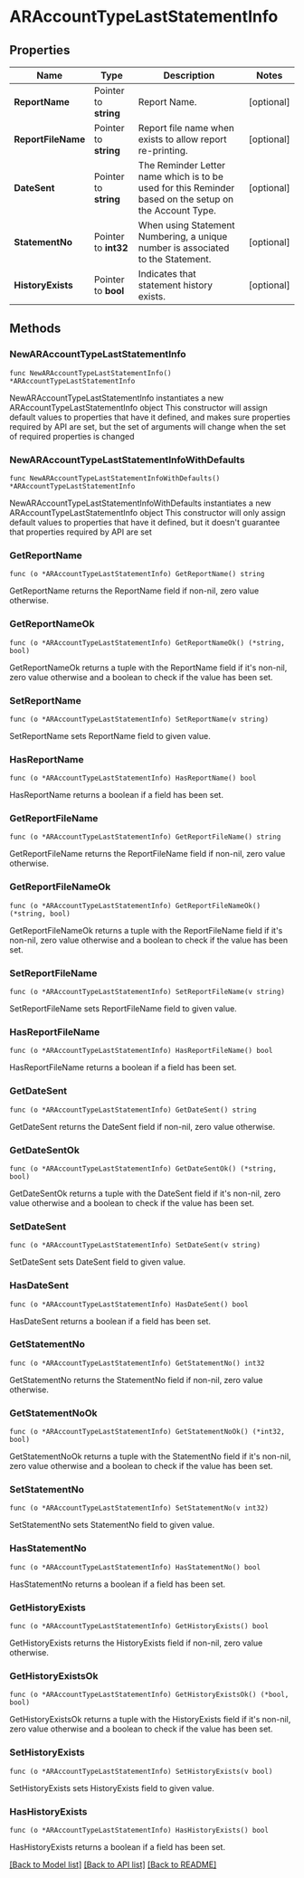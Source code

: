 # ARAccountTypeLastStatementInfo

## Properties

Name | Type | Description | Notes
------------ | ------------- | ------------- | -------------
**ReportName** | Pointer to **string** | Report Name. | [optional] 
**ReportFileName** | Pointer to **string** | Report file name when exists to allow report re-printing. | [optional] 
**DateSent** | Pointer to **string** | The Reminder Letter name which is to be used for this Reminder based on the setup on the Account Type. | [optional] 
**StatementNo** | Pointer to **int32** | When using Statement Numbering, a unique number is associated to the Statement. | [optional] 
**HistoryExists** | Pointer to **bool** | Indicates that statement history exists. | [optional] 

## Methods

### NewARAccountTypeLastStatementInfo

`func NewARAccountTypeLastStatementInfo() *ARAccountTypeLastStatementInfo`

NewARAccountTypeLastStatementInfo instantiates a new ARAccountTypeLastStatementInfo object
This constructor will assign default values to properties that have it defined,
and makes sure properties required by API are set, but the set of arguments
will change when the set of required properties is changed

### NewARAccountTypeLastStatementInfoWithDefaults

`func NewARAccountTypeLastStatementInfoWithDefaults() *ARAccountTypeLastStatementInfo`

NewARAccountTypeLastStatementInfoWithDefaults instantiates a new ARAccountTypeLastStatementInfo object
This constructor will only assign default values to properties that have it defined,
but it doesn't guarantee that properties required by API are set

### GetReportName

`func (o *ARAccountTypeLastStatementInfo) GetReportName() string`

GetReportName returns the ReportName field if non-nil, zero value otherwise.

### GetReportNameOk

`func (o *ARAccountTypeLastStatementInfo) GetReportNameOk() (*string, bool)`

GetReportNameOk returns a tuple with the ReportName field if it's non-nil, zero value otherwise
and a boolean to check if the value has been set.

### SetReportName

`func (o *ARAccountTypeLastStatementInfo) SetReportName(v string)`

SetReportName sets ReportName field to given value.

### HasReportName

`func (o *ARAccountTypeLastStatementInfo) HasReportName() bool`

HasReportName returns a boolean if a field has been set.

### GetReportFileName

`func (o *ARAccountTypeLastStatementInfo) GetReportFileName() string`

GetReportFileName returns the ReportFileName field if non-nil, zero value otherwise.

### GetReportFileNameOk

`func (o *ARAccountTypeLastStatementInfo) GetReportFileNameOk() (*string, bool)`

GetReportFileNameOk returns a tuple with the ReportFileName field if it's non-nil, zero value otherwise
and a boolean to check if the value has been set.

### SetReportFileName

`func (o *ARAccountTypeLastStatementInfo) SetReportFileName(v string)`

SetReportFileName sets ReportFileName field to given value.

### HasReportFileName

`func (o *ARAccountTypeLastStatementInfo) HasReportFileName() bool`

HasReportFileName returns a boolean if a field has been set.

### GetDateSent

`func (o *ARAccountTypeLastStatementInfo) GetDateSent() string`

GetDateSent returns the DateSent field if non-nil, zero value otherwise.

### GetDateSentOk

`func (o *ARAccountTypeLastStatementInfo) GetDateSentOk() (*string, bool)`

GetDateSentOk returns a tuple with the DateSent field if it's non-nil, zero value otherwise
and a boolean to check if the value has been set.

### SetDateSent

`func (o *ARAccountTypeLastStatementInfo) SetDateSent(v string)`

SetDateSent sets DateSent field to given value.

### HasDateSent

`func (o *ARAccountTypeLastStatementInfo) HasDateSent() bool`

HasDateSent returns a boolean if a field has been set.

### GetStatementNo

`func (o *ARAccountTypeLastStatementInfo) GetStatementNo() int32`

GetStatementNo returns the StatementNo field if non-nil, zero value otherwise.

### GetStatementNoOk

`func (o *ARAccountTypeLastStatementInfo) GetStatementNoOk() (*int32, bool)`

GetStatementNoOk returns a tuple with the StatementNo field if it's non-nil, zero value otherwise
and a boolean to check if the value has been set.

### SetStatementNo

`func (o *ARAccountTypeLastStatementInfo) SetStatementNo(v int32)`

SetStatementNo sets StatementNo field to given value.

### HasStatementNo

`func (o *ARAccountTypeLastStatementInfo) HasStatementNo() bool`

HasStatementNo returns a boolean if a field has been set.

### GetHistoryExists

`func (o *ARAccountTypeLastStatementInfo) GetHistoryExists() bool`

GetHistoryExists returns the HistoryExists field if non-nil, zero value otherwise.

### GetHistoryExistsOk

`func (o *ARAccountTypeLastStatementInfo) GetHistoryExistsOk() (*bool, bool)`

GetHistoryExistsOk returns a tuple with the HistoryExists field if it's non-nil, zero value otherwise
and a boolean to check if the value has been set.

### SetHistoryExists

`func (o *ARAccountTypeLastStatementInfo) SetHistoryExists(v bool)`

SetHistoryExists sets HistoryExists field to given value.

### HasHistoryExists

`func (o *ARAccountTypeLastStatementInfo) HasHistoryExists() bool`

HasHistoryExists returns a boolean if a field has been set.


[[Back to Model list]](../README.md#documentation-for-models) [[Back to API list]](../README.md#documentation-for-api-endpoints) [[Back to README]](../README.md)


